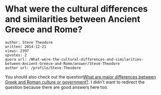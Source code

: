 # What were the cultural differences and similarities between Ancient Greece and Rome?

	author: Steve Theodore
	written: 2014-12-21
	views: 2397
	upvotes: 2
	quora url: /What-were-the-cultural-differences-and-similarities-between-Ancient-Greece-and-Rome/answer/Steve-Theodore
	author url: /profile/Steve-Theodore


You should also check out the question[What are major differences between Greek and Roman culture or government?](https://www.quora.com/What-are-major-differences-between-Greek-and-Roman-culture-or-government). I didn't want to redirect the question because there are good answers here too.

